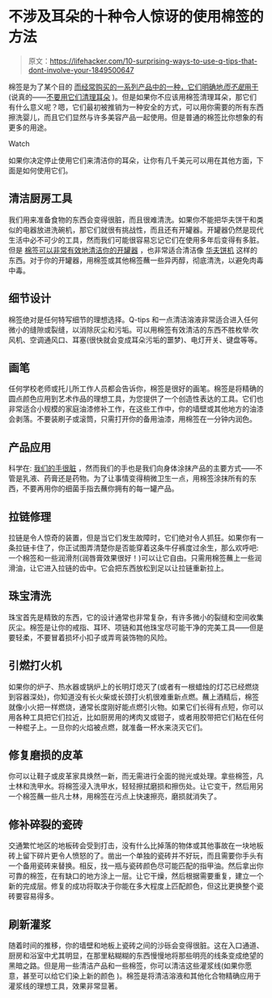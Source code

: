 # 不涉及耳朵的十种令人惊讶的使用棉签的方法

> 原文：<https://lifehacker.com/10-surprising-ways-to-use-q-tips-that-dont-involve-your-1849500647>

棉签是为了某个目的 [而经常购买的一系列产品中的一种，它们明确地*而不是*用于](https://www.washingtonpost.com/news/wonk/wp/2016/01/20/we-have-a-q-tips-problem/) (说真的——[不要用它们清理耳朵](https://lifehacker.com/how-to-clean-your-ears-if-youre-not-supposed-to-use-q-t-1839961798) )。但是如果你不应该用棉签清理耳朵，那它们有什么意义呢？嗯，它们最初被推销为一种安全的方式，可以用你需要的所有东西擦洗婴儿，而且它们显然与许多美容产品一起使用。但是普通的棉签比你想象的有更多的用途。

Watch

如果你决定停止使用它们来清洁你的耳朵，让你有几千美元可以用在其他方面，下面是如何使用它们。

## 清洁**厨房工具**

我们用来准备食物的东西会变得很脏，而且很难清洗。如果你不能把华夫饼干和类似的电器放进洗碗机，那它们就很有挑战性，而且还有开罐器。开罐器仍然是现代生活中必不可少的工具，然而我们可能很容易忘记它们在使用多年后变得有多脏。但是 [棉签可以非常有效地清洁你的开罐器](https://lifehacker.com/clean-your-gross-can-opener-with-q-tips-1844957324) ，也非常适合清洁像 [华夫饼机](https://lifehacker.com/how-to-clean-your-electric-waffle-maker-1844234369) 这样的东西。对于你的开罐器，用棉签或其他棉签蘸一些异丙醇，彻底清洗，以避免肉毒中毒。

## 细节设计

棉签绝对是任何特写细节的理想选择。Q-tips 和一点清洁溶液非常适合进入任何微小的缝隙或裂缝，以消除灰尘和污垢。可以用棉签有效清洁的东西不胜枚举:吹风机、空调通风口、耳塞(很快就会变成耳朵污垢的噩梦)、电灯开关、键盘等等。

## 画笔

任何学校老师或托儿所工作人员都会告诉你，棉签是很好的画笔。棉签是将精确的圆点颜色应用到艺术作品的理想工具，为您提供了一个创造性表达的工具。它们也非常适合小规模的家庭油漆修补工作，在这些工作中，你的墙壁或其他地方的油漆会剥落。不要装刷子或滚筒，只需打开你的备用油漆，用棉签在一分钟内润色。

## 产品应用

科学在: [我们的手很脏](https://www.cdc.gov/handwashing/why-handwashing.html) ，然而我们的手也是我们向身体涂抹产品的主要方式——不管是乳液、药膏还是药物。为了让事情变得稍微卫生一点，用棉签涂抹所有的东西，不要再用你的细菌手指去蘸你拥有的每一罐产品。

## 拉链修理

拉链是令人惊奇的装置，但是当它们发生故障时，它们绝对令人抓狂。如果你有一条拉链卡住了，你正试图弄清楚你是否能穿着这条牛仔裤度过余生，那么欢呼吧:一个棉签和一些润滑剂(润唇膏效果很好！)可以让它自由。只需用棉签蘸上一些润滑油，让它进入拉链的齿中。它会把东西放松到足以让拉链重新拉上。

## 珠宝清洗

珠宝首先是精致的东西，它的设计通常也非常复杂，有许多微小的裂缝和空间收集灰尘。棉签是让你的戒指、耳环、项链和其他珠宝尽可能干净的完美工具——但是要轻柔，不要冒着损坏小扣子或弄弯装饰物的风险。

## 引燃打火机

如果你的炉子、热水器或锅炉上的长明灯熄灭了(或者有一根蜡烛的灯芯已经燃烧到容器深处)，你知道没有长火柴或长颈打火机很难重新点燃。蘸上酒精后，棉签就像小火把一样燃烧，通常长度刚好能点燃引火物。如果它们长得有点短，你可以用各种工具把它们拉近，比如厨房用的烤肉叉或钳子，或者用胶带把它们粘在任何一种棍子上。一旦你的火焰被点燃，就准备一杯水来浇灭它们。

## 修复磨损的皮革

你可以让鞋子或皮革家具焕然一新，而无需进行全面的抛光或处理。拿些棉签，凡士林和洗甲水。将棉签浸入洗甲水，轻轻擦拭磨损和擦伤处。让它变干，然后用另一个棉签蘸一些凡士林，用棉签在污点上快速擦亮，磨损就消失了。

## 修补碎裂的瓷砖

交通繁忙地区的地板砖会受到打击，没有什么比掉落的物体或其他事故在一块地板砖上留下碎片更令人愤怒的了。凿出一个单独的瓷砖并不好玩，而且需要你手头有一个备用瓷砖来替换。相反，找一瓶与瓷砖颜色尽可能匹配的指甲油。然后拿出你可靠的棉签，在有缺口的地方涂上一层。让它干燥，然后根据需要重复，建立一个新的完成层。修复的成功将取决于你能在多大程度上匹配颜色，但这比更换整个瓷砖要容易得多。

## 刷新灌浆

随着时间的推移，你的墙壁和地板上瓷砖之间的沙砾会变得很脏。这在入口通道、厨房和浴室中尤其明显，在那里粘糊糊的东西慢慢地将那些明亮的线条变成绝望的黑暗之路。但是用一些清洁产品和一些棉签，你可以清洁这些灌浆线(如果你愿意，甚至可以给它们染上新的颜色 )。棉签是将清洁溶液和其他化合物精确应用于灌浆线的理想工具，效果非常显著。